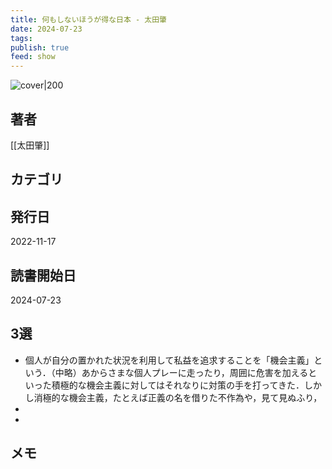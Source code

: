```yaml
---
title: 何もしないほうが得な日本 - 太田肇
date: 2024-07-23
tags: 
publish: true
feed: show
---
```

![cover|200](http://books.google.com/books/content?id=O8hfzwEACAAJ&printsec=frontcover&img=1&zoom=1&source=gbs_api)
## 著者
[[太田肇]]
## カテゴリ

## 発行日
2022-11-17
## 読書開始日
2024-07-23

## 3選
 - 個人が自分の置かれた状況を利用して私益を追求することを「機会主義」という．（中略）あからさまな個人プレーに走ったり，周囲に危害を加えるといった積極的な機会主義に対してはそれなりに対策の手を打ってきた．しかし消極的な機会主義，たとえば正義の名を借りた不作為や，見て見ぬふり，
 - 
 - 
## メモ